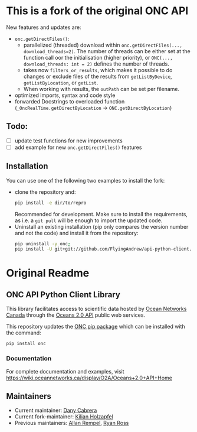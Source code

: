 # This is a fork of the original ONC API
New features and updates are:
- `onc.getDirectFiles()`:
    - parallelized (threaded) download within `onc.getDirectFiles(..., download_threads=2)`. The number of threads can be 
  either set at the function call oor the initialisation (higher priority), or
  `ONC(..., download_threads: int = 2)` defines the number of threads.
    - takes now `filters_or_results`, which makes it possible to do changes or exclude files of the results from 
  `getListByDevice`, `getListByLocation`, or `getList`.
    - When working with results, the `outPath` can be set per filename. 
- optimized imports, syntax and code style
- forwarded Docstrings to overloaded function (`_OncRealTime.getDirectByLocation` -> `ONC.getDirectByLocation`)

## Todo:
- [ ] update test functions for new improvements
- [ ] add example for new `onc.getDirectFiles()` features

## Installation
You can use one of the following two examples to install the fork:
- clone the repository and:
  ```bash
  pip install -e dir/to/repro
  ```
  Recommended for development. Make sure to install the requirements, as i.e. a `git pull` will be enough to import the updated code.
- Uninstall an existing installation (pip only compares the version number and not the code) and install it from the repository:
  ```bash
  pip uninstall -y onc;
  pip install -U git+git://github.com/FlyingAndrew/api-python-client.git@master```
# Original Readme
## ONC API Python Client Library

This library facilitates access to scientific data hosted by [Ocean Networks Canada](https://oceannetworks.ca) through the
[Oceans 2.0 API](https://wiki.oceannetworks.ca/display/O2A/Oceans+2.0+API+Home) public web services.

This repository updates the [ONC pip package](https://pypi.org/project/onc) which can be installed with the command:

```shell
pip install onc
```

### Documentation

For complete documentation and examples, visit https://wiki.oceannetworks.ca/display/O2A/Oceans+2.0+API+Home


## Maintainers

* Current maintainer: [Dany Cabrera](dcabrera@oceannetworks.ca)
* Current fork-maintainer: [Kilian Holzapfel](kilian.holzapfel@tum.de)
* Previous maintainers: [Allan Rempel](agrempel@uvic.ca), [Ryan Ross](ryanross@uvic.ca)

